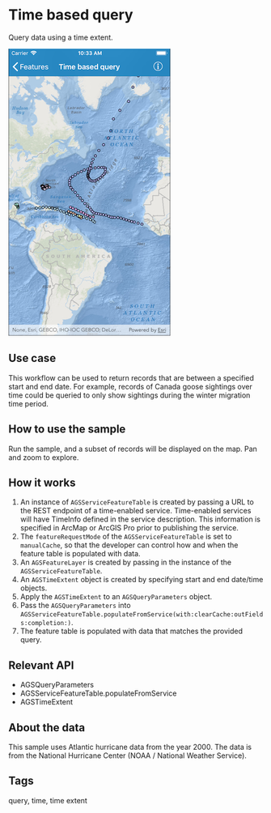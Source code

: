 # Time based query

Query data using a time extent.

![Time based query sample](time-based-query.png)

## Use case

This workflow can be used to return records that are between a specified start and end date. For example, records of Canada goose sightings over time could be queried to only show sightings during the winter migration time period.

## How to use the sample

Run the sample, and a subset of records will be displayed on the map. Pan and zoom to explore.

## How it works

1. An instance of `AGSServiceFeatureTable` is created by passing a URL to the REST endpoint of a time-enabled service. Time-enabled services will have TimeInfo defined in the service description. This information is specified in ArcMap or ArcGIS Pro prior to publishing the service.
2. The `featureRequestMode` of the `AGSServiceFeatureTable` is set to `manualCache`, so that the developer can control how and when the feature table is populated with data.
3. An `AGSFeatureLayer` is created by passing in the instance of the `AGSServiceFeatureTable`.
4. An `AGSTimeExtent` object is created by specifying start and end date/time objects.
5. Apply the `AGSTimeExtent` to an `AGSQueryParameters` object.
6. Pass the `AGSQueryParameters` into `AGSServiceFeatureTable.populateFromService(with:clearCache:outFields:completion:)`.
7. The feature table is populated with data that matches the provided query.

## Relevant API

* AGSQueryParameters
* AGSServiceFeatureTable.populateFromService
* AGSTimeExtent

## About the data

This sample uses Atlantic hurricane data from the year 2000. The data is from the National Hurricane Center (NOAA / National Weather Service).

## Tags

query, time, time extent
